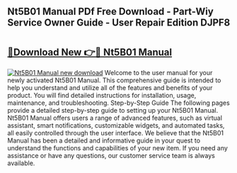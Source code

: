 ## Nt5B01 Manual PDf Free Download - Part-Wiy Service Owner Guide - User Repair Edition DJPF8

# <h2><a href="http://bc64689.oget.top/?id=Nt5B01+Manual">🔗Download New 👉🔴 Nt5B01 Manual</a></h2>

[![Nt5B01 Manual new download](https://i.imgur.com/5g1atiW.png)](http://bc64689.oget.top/?id=Nt5B01+Manual)
Welcome to the user manual for your newly activated Nt5B01 Manual. This comprehensive guide is intended to help you understand and utilize all of the features and benefits of your product. You will find detailed instructions for installation, usage, maintenance, and troubleshooting. Step-by-Step Guide The following pages provide a detailed step-by-step guide to setting up your Nt5B01 Manual. Nt5B01 Manual offers users a range of advanced features, such as virtual assistant, smart notifications, customizable widgets, and automated tasks, all easily controlled through the user interface. We believe that the Nt5B01 Manual has been a detailed and informative guide in your quest to understand the functions and capabilities of your new item. If you need any assistance or have any questions, our customer service team is always available.
